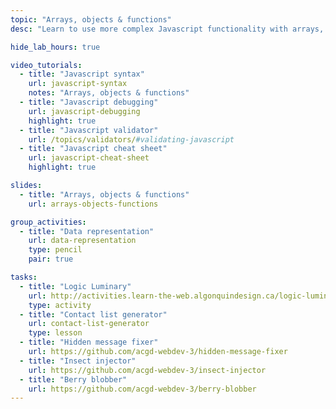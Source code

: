 ```yaml
---
topic: "Arrays, objects & functions"
desc: "Learn to use more complex Javascript functionality with arrays, objects & reusable functions."

hide_lab_hours: true

video_tutorials:
  - title: "Javascript syntax"
    url: javascript-syntax
    notes: "Arrays, objects & functions"
  - title: "Javascript debugging"
    url: javascript-debugging
    highlight: true
  - title: "Javascript validator"
    url: /topics/validators/#validating-javascript
  - title: "Javascript cheat sheet"
    url: javascript-cheat-sheet
    highlight: true

slides:
  - title: "Arrays, objects & functions"
    url: arrays-objects-functions

group_activities:
  - title: "Data representation"
    url: data-representation
    type: pencil
    pair: true

tasks:
  - title: "Logic Luminary"
    url: http://activities.learn-the-web.algonquindesign.ca/logic-luminary/
    type: activity
  - title: "Contact list generator"
    url: contact-list-generator
    type: lesson
  - title: "Hidden message fixer"
    url: https://github.com/acgd-webdev-3/hidden-message-fixer
  - title: "Insect injector"
    url: https://github.com/acgd-webdev-3/insect-injector
  - title: "Berry blobber"
    url: https://github.com/acgd-webdev-3/berry-blobber
---
```

